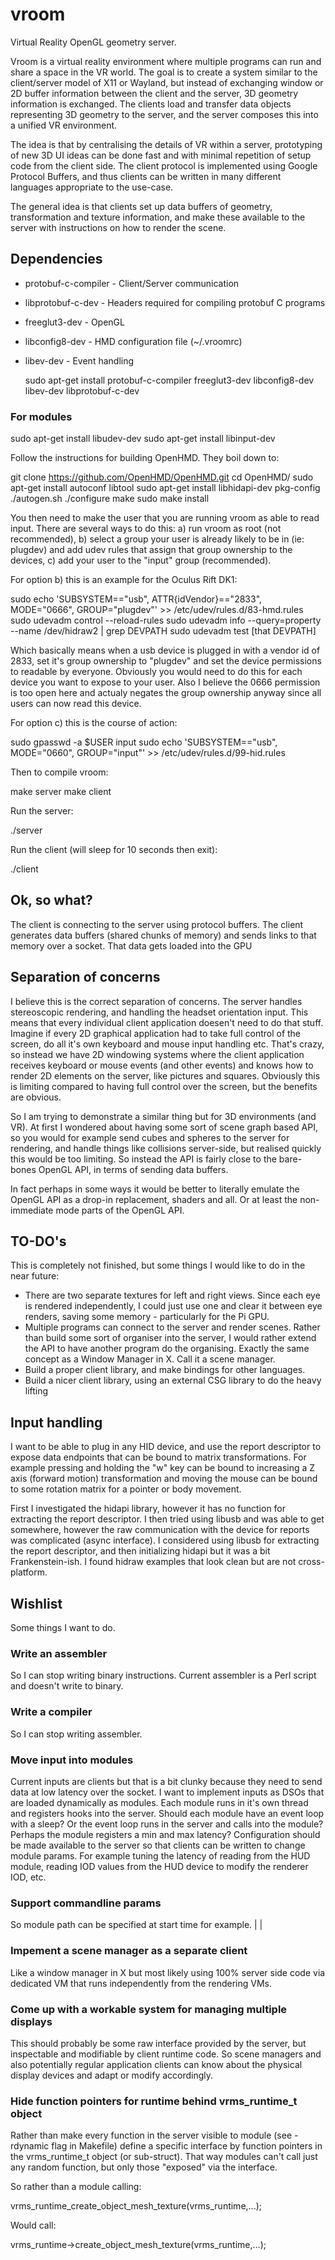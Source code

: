 # vroom
Virtual Reality OpenGL geometry server.

Vroom is a virtual reality environment where multiple programs can run and share a space in the VR world. The goal is to create a system similar to the client/server model of X11 or Wayland, but instead of exchanging window or 2D buffer information between the client and the server, 3D geometry information is exchanged. The clients load and transfer data objects representing 3D geometry to the server, and the server composes this into a unified VR environment.

The idea is that by centralising the details of VR within a server, prototyping of new 3D UI ideas can be done fast and with minimal repetition of setup code from the client side. The client protocol is implemented using Google Protocol Buffers, and thus clients can be written in many different languages appropriate to the use-case.

The general idea is that clients set up data buffers of geometry, transformation and texture information, and make these available to the server with instructions on how to render the scene.

## Dependencies

* protobuf-c-compiler - Client/Server communication
* libprotobuf-c-dev - Headers required for compiling protobuf C programs
* freeglut3-dev - OpenGL
* libconfig8-dev - HMD configuration file (~/.vroomrc)
* libev-dev - Event handling

  sudo apt-get install protobuf-c-compiler freeglut3-dev libconfig8-dev libev-dev libprotobuf-c-dev

### For modules

  sudo apt-get install libudev-dev
  sudo apt-get install libinput-dev

Follow the instructions for building OpenHMD. They boil down to:

  git clone https://github.com/OpenHMD/OpenHMD.git
  cd OpenHMD/
  sudo apt-get install autoconf libtool
  sudo apt-get install libhidapi-dev pkg-config
  ./autogen.sh
  ./configure
  make
  sudo make install

You then need to make the user that you are running vroom as able to read input. There are several ways to do this: a) run vroom as root (not recommended), b) select a group your user is already likely to be in (ie: plugdev) and add udev rules that assign that group ownership to the devices, c) add your user to the "input" group (recommended).

For option b) this is an example for the Oculus Rift DK1:

  sudo echo 'SUBSYSTEM=="usb", ATTR{idVendor}=="2833", MODE="0666", GROUP="plugdev"' >> /etc/udev/rules.d/83-hmd.rules
  sudo udevadm control --reload-rules
  sudo udevadm info --query=property --name /dev/hidraw2 | grep DEVPATH
  sudo udevadm test [that DEVPATH]

Which basically means when a usb device is plugged in with a vendor id of 2833, set it's group ownership to "plugdev" and set the device permissions to readable by everyone. Obviously you would need to do this for each device you want to expose to your user. Also I believe the 0666 permission is too open here and actualy negates the group ownership anyway since all users can now read this device.

For option c) this is the course of action:

  sudo gpasswd -a $USER input
  sudo echo 'SUBSYSTEM=="usb", MODE="0660", GROUP="input"' >> /etc/udev/rules.d/99-hid.rules

Then to compile vroom:

  make server
  make client

Run the server:

  ./server

Run the client (will sleep for 10 seconds then exit):

  ./client

## Ok, so what?

The client is connecting to the server using protocol buffers. The client generates data buffers (shared chunks of memory) and sends links to that memory over a socket. That data gets loaded into the GPU 

## Separation of concerns

I believe this is the correct separation of concerns. The server handles stereoscopic rendering, and handling the headset orientation input. This means that every individual client application doesen't need to do that stuff. Imagine if every 2D graphical application had to take full control of the screen, do all it's own keyboard and mouse input handling etc. That's crazy, so instead we have 2D windowing systems where the client application receives keyboard or mouse events (and other events) and knows how to render 2D elements on the server, like pictures and squares. Obviously this is limiting compared to having full control over the screen, but the benefits are obvious.

So I am trying to demonstrate a similar thing but for 3D environments (and VR). At first I wondered about having some sort of scene graph based API, so you would for example send cubes and spheres to the server for rendering, and handle things like collisions server-side, but realised quickly this would be too limiting. So instead the API is fairly close to the bare-bones OpenGL API, in terms of sending data buffers.

In fact perhaps in some ways it would be better to literally emulate the OpenGL API as a drop-in replacement, shaders and all. Or at least the non-immediate mode parts of the OpenGL API.

## TO-DO's

This is completely not finished, but some things I would like to do in the near future:

* There are two separate textures for left and right views. Since each eye is rendered independently, I could just use one and clear it between eye renders, saving some memory - particularly for the Pi GPU.
* Multiple programs can connect to the server and render scenes. Rather than build some sort of organiser into the server, I would rather extend the API to have another program do the organising. Exactly the same concept as a Window Manager in X. Call it a scene manager.
* Build a proper client library, and make bindings for other languages.
* Build a nicer client library, using an external CSG library to do the heavy lifting

## Input handling

I want to be able to plug in any HID device, and use the report descriptor to expose data endpoints that can be bound to matrix transformations. For example pressing and holding the "w" key can be bound to increasing a Z axis (forward motion) transformation and moving the mouse can be bound to some rotation matrix for a pointer or body movement.

First I investigated the hidapi library, however it has no function for extracting the report descriptor. I then tried using libusb and was able to get somewhere, however the raw communication with the device for reports was complicated (async interface). I considered using libusb for extracting the report descriptor, and then initializing hidapi but it was a bit Frankenstein-ish. I found hidraw examples that look clean but are not cross-platform.

## Wishlist

Some things I want to do.

### Write an assembler

So I can stop writing binary instructions. Current assembler is a Perl script and doesn't write to binary.

### Write a compiler

So I can stop writing assembler.

### Move input into modules

Current inputs are clients but that is a bit clunky because they need to send data at low latency over the socket. I want to implement inputs as DSOs that are loaded dynamically as modules. Each module runs in it's own thread and registers hooks into the server. Should each module have an event loop with a sleep? Or the event loop runs in the server and calls into the module? Perhaps the module registers a min and max latency? Configuration should be made available to the server so that clients can be written to change module params. For example tuning the latency of reading from the HUD module, reading IOD values from the HUD device to modify the renderer IOD, etc.

### Support commandline params

So module path can be specified at start time for example. | |

### Impement a scene manager as a separate client

Like a window manager in X but most likely using 100% server side code via dedicated VM that runs independently from the rendering VMs.

### Come up with a workable system for managing multiple displays

This should probably be some raw interface provided by the server, but inspectable and modifiable by client runtime code. So scene managers and also potentially regular application clients can know about the physical display devices and adapt or modify accordingly.

### Hide function pointers for runtime behind vrms_runtime_t object

Rather than make every function in the server visible to module (see -rdynamic flag in Makefile) define a specific interface by function pointers in the vrms_runtime_t object (or sub-struct). That way modules can't call just any random function, but only those "exposed" via the interface.

So rather than a module calling:

  vrms_runtime_create_object_mesh_texture(vrms_runtime,...);

Would call:

  vrms_runtime->create_object_mesh_texture(vrms_runtime,...);


